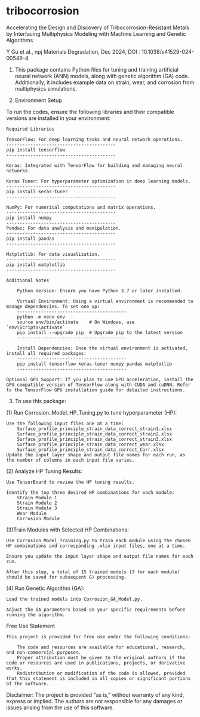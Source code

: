 # tribocorrosion
Accelerating the Design and Discovery of Tribocorrosion-Resistant Metals by Interfacing Multiphysics Modeling with Machine Learning and Genetic Algorithms 

Y Gu et al., npj Materials Degradation, Dec 2024, DOI : 10.1038/s41529-024-00549-4

1. This package contains Python files for tuning and training artificial neural network (ANN) models, along with genetic algorithm (GA) code. Additionally, it includes example data on strain, wear, and corrosion from multiphysics simulations.


2. Environment Setup

To run the codes, ensure the following libraries and their compatible versions are installed in your environment:

	Required Libraries

	TensorFlow: For deep learning tasks and neural network operations.
	-----------------------------------------
	pip install tensorflow
	-----------------------------------------

	Keras: Integrated with TensorFlow for building and managing neural networks.

	Keras Tuner: For hyperparameter optimization in deep learning models.
	-----------------------------------------
	pip install keras-tuner
	-----------------------------------------

	NumPy: For numerical computations and matrix operations.
	-----------------------------------------
	pip install numpy
	-----------------------------------------
	Pandas: For data analysis and manipulation.
	-----------------------------------------
	pip install pandas
	-----------------------------------------

	Matplotlib: For data visualization.
	-----------------------------------------
	pip install matplotlib
	-----------------------------------------

	Additional Notes

		Python Version: Ensure you have Python 3.7 or later installed.

		Virtual Environment: Using a virtual environment is recommended to manage dependencies. To set one up:
		-----------------------------------------
		python -m venv env
		source env/bin/activate    # On Windows, use `env\Scripts\activate`
		pip install --upgrade pip  # Upgrade pip to the latest version
		-----------------------------------------

		Install Dependencies: Once the virtual environment is activated, install all required packages:
		-----------------------------------------
		pip install tensorflow keras-tuner numpy pandas matplotlib
		-----------------------------------------

	Optional GPU Support: If you plan to use GPU acceleration, install the GPU-compatible version of TensorFlow along with CUDA and cuDNN. Refer to the TensorFlow GPU installation guide for detailed instructions.

3. To use this package:

(1) Run Corrosion_Model_HP_Tuning.py to tune hyperparameter (HP):

	Use the following input files one at a time:
		Surface_profile_principle_strain_data_correct_strain1.xlsx
		Surface_profile_principle_strain_data_correct_strain2.xlsx
		Surface_profile_principle_strain_data_correct_strain3.xlsx
		Surface_profile_principle_strain_data_correct_wear.xlsx
		Surface_profile_principle_strain_data_correct_Corr.xlsx	
	Update the input layer shape and output file names for each run, as the number of columns in each input file varies.

(2) Analyze HP Tuning Results:

	Use TensorBoard to review the HP tuning results.	
	
	Identify the top three desired HP combinations for each module:
		Strain Module 1
		Strain Module 2
		Strain Module 3
		Wear Module
		Corrosion Module

(3)Train Modules with Selected HP Combinations:

	Use Corrosion_Model_Training.py to train each module using the chosen HP combinations and corresponding .xlsx input files, one at a time.
	
	Ensure you update the input layer shape and output file names for each run.
	
	After this step, a total of 15 trained models (3 for each module) should be saved for subsequent G) processing.

(4) Run Genetic Algorithm (GA):

	Load the trained models into Corrosion_GA_Model.py.
	
	Adjust the GA parameters based on your specific requirements before running the algorithm.


Free Use Statement

	This project is provided for free use under the following conditions:

		The code and resources are available for educational, research, and non-commercial purposes.
		Proper attribution must be given to the original authors if the code or resources are used in publications, projects, or derivative works.
		Redistribution or modification of the code is allowed, provided that this statement is included in all copies or significant portions of the software.

Disclaimer: The project is provided "as is," without warranty of any kind, express or implied. The authors are not responsible for any damages or issues arising from the use of this software.
